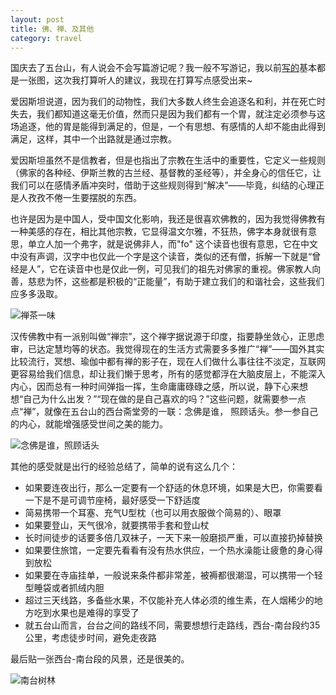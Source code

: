 ```yaml
---
layout: post
title: 佛、禅、及其他
category: travel
---
```


国庆去了五台山，有人说会不会写篇游记呢？我一般不写游记，我以前[写的][1]基本都是一张图，这次我打算听人的建议，我现在打算写点感受出来~  

爱因斯坦说道，因为我们的动物性，我们大多数人终生会追逐名和利，并在死亡时失去，我们都知道这毫无价值，然而只是因为我们都有一个胃，就注定必须参与这场追逐，他的胃是能得到满足的，但是，一个有思想、有感情的人却不能由此得到满足，这样，其中一个出路就是通过宗教。  

爱因斯坦虽然不是信教者，但是也指出了宗教在生活中的重要性，它定义一些规则（佛家的各种经、伊斯兰教的古兰经、基督教的圣经等），并全身心的信任它，让我们可以在感情矛盾冲突时，借助于这些规则得到“解决”——毕竟，纠结的心理正是人孜孜不倦一生要摆脱的东西。  

也许是因为是中国人，受中国文化影响，我还是很喜欢佛教的，因为我觉得佛教有一种美感的存在，相比其他宗教，它显得温文尔雅，不狂热，佛字本身就很有意思，单立人加一个弗字，就是说佛非人，而"fo" 这个读音也很有意思，它在中文中没有声调，汉字中也仅此一个字是这个读音，类似的还有僧，拆解一下就是“曾经是人”，它在读音中也是仅此一例，可见我们的祖先对佛家的重视。佛家教人向善，慈悲为怀，这些都是积极的“正能量”，有助于建立我们的和谐社会，这些我们应多多汲取。  

![禅茶一味][2]  

汉传佛教中有一派别叫做“禅宗”，这个禅字据说源于印度，指要静坐敛心，正思虑审，已达定慧均等的状态。我觉得现在的生活方式需要多多推广“禅”——国外其实比较流行，冥想、瑜伽中都有禅的影子在，现在人们做什么事往往不淡定，互联网更容易给我们信息，却让我们懒于思考，所有的感觉都浮在大脑皮层上，不能深入内心，因而总有一种时间弹指一挥，生命庸庸碌碌之感，所以说，静下心来想想“自己为什么出发？”“现在做的是自己喜欢的吗？”这些问题，就需要参一点点“禅”，就像在五台山的西台斋堂旁的一联：念佛是谁， 照顾话头。参一参自己的内心，就能增强感受世间之美的能力。  

![念佛是谁，照顾话头][3]  

其他的感受就是出行的经验总结了，简单的说有这么几个：  

-  如果要连夜出行，那么一定要有一个舒适的休息环境，如果是大巴，你需要看一下是不是可调节座椅，最好感受一下舒适度  
-  简易携带一个耳塞、充气U型枕（也可以用衣服做个简易的）、眼罩  
-  如果要登山，天气很冷，就要携带手套和登山杖  
-  长时间徒步的话要多倍几双袜子，一天下来一般磨损严重，可以直接扔掉替换  
-  如果要住旅馆，一定要先看看有没有热水供应，一个热水澡能让疲惫的身心得到放松  
-  如果要在寺庙挂单，一般说来条件都非常差，被褥都很潮湿，可以携带一个轻型睡袋或者抓绒内胆  
-  超过三天线路，多备些水果，不仅能补充人体必须的维生素，在人烟稀少的地方吃到水果也是难得的享受了  
-  就五台山而言，台台之间的路线不同，需要想想行走路线，西台-南台段约35公里，考虑徒步时间，避免走夜路  

最后贴一张西台-南台段的风景，还是很美的。   

![南台树林][4]  

[1]: http://liangzhao.org/2013/08/02/qinghaihu/
[2]: http://farm4.staticflickr.com/3790/10093131565_ded00bea3b.jpg
[3]: http://farm4.staticflickr.com/3678/10093157006_089ee286eb.jpg
[4]: http://farm4.staticflickr.com/3775/10084999324_c91e6196e1.jpg

